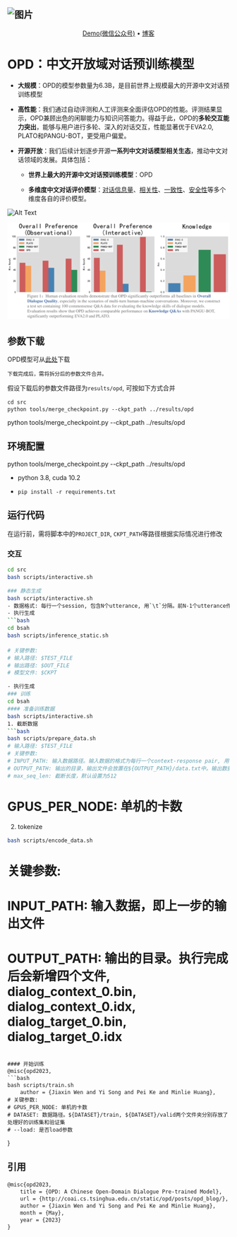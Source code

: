 


![图片](https://lingyou-1302942961.cos.ap-beijing.myqcloud.com/lingyou/166747137310657482761-5415-450b-a792-701f66b87229.png)
------




<p align="center">
  <a href="https://lingyou-1302942961.cos.ap-beijing.myqcloud.com/lingyou/166753329455537e99a85-0d50-4a67-bc66-20ebaac526a2.PNG">Demo(微信公众号)</a> •
  <a href="http://coai.cs.tsinghua.edu.cn/static/opd/posts/opd_blog/">博客</a>
</p>


# OPD：中文开放域对话预训练模型

- **大规模**：OPD的模型参数量为6.3B，是目前世界上规模最大的开源中文对话预训练模型

- **高性能**：我们通过自动评测和人工评测来全面评估OPD的性能。评测结果显示，OPD兼顾出色的闲聊能力与知识问答能力。得益于此，OPD的**多轮交互能力突出**，能够与用户进行多轮、深入的对话交互，性能显著优于EVA2.0, PLATO和PANGU-BOT，更受用户偏爱。

- **开源开放**：我们后续计划逐步开源**一系列中文对话模型相关生态**，推动中文对话领域的发展。具体包括：

  - **世界上最大的开源中文对话预训练模型**：OPD

  - **多维度中文对话评价模型**：[对话信息量](https://huggingface.co/thu-coai/roberta-zh-specific)、[相关性](https://huggingface.co/thu-coai/roberta-zh-sensible)、[一致性](https://huggingface.co/thu-coai/roberta-base-cdconv)、[安全性](https://huggingface.co/thu-coai/roberta-base-cold?text=%E6%88%91%E5%96%9C%E6%AC%A2%E4%BD%A0%E3%80%82+%E6%88%91%E7%88%B1%E4%BD%A0)等多个维度各自的评价模型。

![Alt Text](pics/case.gif)

![图片](pics/eval.png)


## 参数下载

OPD模型可从[此处](https://cloud.tsinghua.edu.cn/d/ea490ba85640419785b5/)下载
```
下载完成后，需将拆分后的参数文件合并。
```
假设下载后的参数文件路径为`results/opd`, 可按如下方式合并
```
cd src
python tools/merge_checkpoint.py --ckpt_path ../results/opd
```
python tools/merge_checkpoint.py --ckpt_path ../results/opd
## 环境配置
python tools/merge_checkpoint.py --ckpt_path ../results/opd
- python 3.8, cuda 10.2

- `pip install -r requirements.txt`

## 运行代码

在运行前，需将脚本中的`PROJECT_DIR`, `CKPT_PATH`等路径根据实际情况进行修改

### 交互


```bash
cd src
bash scripts/interactive.sh
```
```bash
### 静态生成
bash scripts/interactive.sh
- 数据格式: 每行一个session, 包含N个utterance, 用`\t`分隔。前N-1个utterance作为context输入
- 执行生成
```bash
cd bsah
bash scripts/inference_static.sh

# 关键参数:
# 输入路径: $TEST_FILE
# 输出路径: $OUT_FILE
# 模型文件: $CKPT
```
```bash
- 执行生成
### 训练
cd bsah
#### 准备训练数据
bash scripts/interactive.sh
1. 截断数据
```bash
bash scripts/prepare_data.sh
# 输入路径: $TEST_FILE
# 关键参数:
# INPUT_PATH: 输入数据路径。输入数据的格式为每行一个context-response pair, 用\t分隔
# OUTPUT_PATH: 输出的目录，输出文件会放置在${OUTPUT_PATH}/data.txt中。输出数据的格式为 每行一个dict, 包含source和target两个字段，分别代表context和response。
# max_seq_len: 截断长度，默认设置为512
```
# GPUS_PER_NODE: 单机的卡数
2. tokenize
```bash
bash scripts/encode_data.sh
```
# 关键参数:
# INPUT_PATH: 输入数据，即上一步的输出文件
# OUTPUT_PATH: 输出的目录。执行完成后会新增四个文件, dialog_context_0.bin, dialog_context_0.idx, dialog_target_0.bin, dialog_target_0.idx
```

#### 开始训练
@misc{opd2023,
```bash
bash scripts/train.sh
    author = {Jiaxin Wen and Yi Song and Pei Ke and Minlie Huang},
# 关键参数:
# GPUS_PER_NODE: 单机的卡数
# DATASET: 数据路径。${DATASET}/train, ${DATASET}/valid两个文件夹分别存放了处理好的训练集和验证集
# --load: 是否load参数
```
}
## 引用
```
@misc{opd2023,
    title = {OPD: A Chinese Open-Domain Dialogue Pre-trained Model},
    url = {http://coai.cs.tsinghua.edu.cn/static/opd/posts/opd_blog/},
    author = {Jiaxin Wen and Yi Song and Pei Ke and Minlie Huang},
    month = {May},
    year = {2023}
}
```